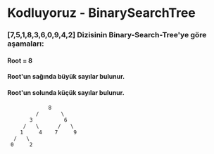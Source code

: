 # Kodluyoruz - BinarySearchTree

### [7,5,1,8,3,6,0,9,4,2] Dizisinin Binary-Search-Tree'ye göre aşamaları: </br >

#### Root = 8 </br >
#### Root'un sağında büyük sayılar bulunur. </br >
#### Root'un solunda küçük sayılar bulunur.</br >

                 8
             /       \
           3          6
         /   \      /   \
        1     4    7     9
      /   \
     0     2
